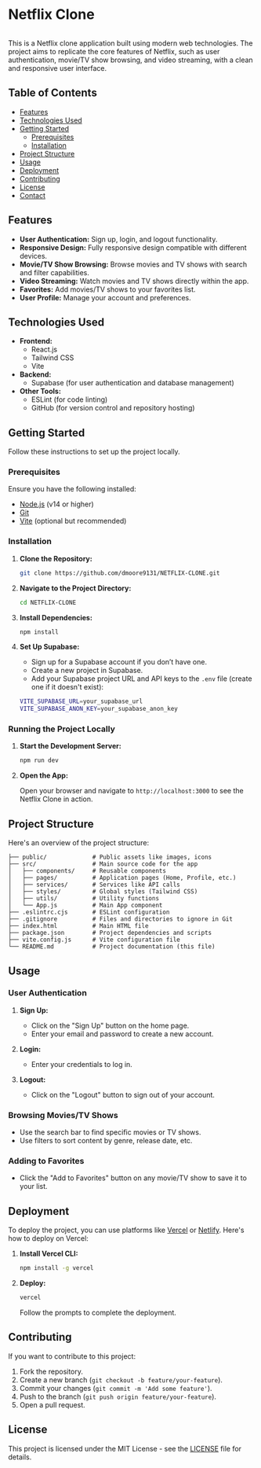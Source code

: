 <h1>Netflix Clone</h1>
<img src-"Netflix Clone.MP4 File">

This is a Netflix clone application built using modern web technologies. The project aims to replicate the core features of Netflix, such as user authentication, movie/TV show browsing, and video streaming, with a clean and responsive user interface.

## Table of Contents

- [Features](#features)
- [Technologies Used](#technologies-used)
- [Getting Started](#getting-started)
  - [Prerequisites](#prerequisites)
  - [Installation](#installation)
- [Project Structure](#project-structure)
- [Usage](#usage)
- [Deployment](#deployment)
- [Contributing](#contributing)
- [License](#license)
- [Contact](#contact)

## Features

- **User Authentication:** Sign up, login, and logout functionality.
- **Responsive Design:** Fully responsive design compatible with different devices.
- **Movie/TV Show Browsing:** Browse movies and TV shows with search and filter capabilities.
- **Video Streaming:** Watch movies and TV shows directly within the app.
- **Favorites:** Add movies/TV shows to your favorites list.
- **User Profile:** Manage your account and preferences.

## Technologies Used

- **Frontend:**
  - React.js
  - Tailwind CSS
  - Vite
- **Backend:**
  - Supabase (for user authentication and database management)
- **Other Tools:**
  - ESLint (for code linting)
  - GitHub (for version control and repository hosting)

## Getting Started

Follow these instructions to set up the project locally.

### Prerequisites

Ensure you have the following installed:

- [Node.js](https://nodejs.org/) (v14 or higher)
- [Git](https://git-scm.com/)
- [Vite](https://vitejs.dev/) (optional but recommended)

### Installation

1. **Clone the Repository:**

   ```bash
   git clone https://github.com/dmoore9131/NETFLIX-CLONE.git
   ```

2. **Navigate to the Project Directory:**

   ```bash
   cd NETFLIX-CLONE
   ```

3. **Install Dependencies:**

   ```bash
   npm install
   ```

4. **Set Up Supabase:**

   - Sign up for a Supabase account if you don’t have one.
   - Create a new project in Supabase.
   - Add your Supabase project URL and API keys to the `.env` file (create one if it doesn't exist):

   ```bash
   VITE_SUPABASE_URL=your_supabase_url
   VITE_SUPABASE_ANON_KEY=your_supabase_anon_key
   ```

### Running the Project Locally

1. **Start the Development Server:**

   ```bash
   npm run dev
   ```

2. **Open the App:**

   Open your browser and navigate to `http://localhost:3000` to see the Netflix Clone in action.

## Project Structure

Here's an overview of the project structure:

```plaintext
├── public/             # Public assets like images, icons
├── src/                # Main source code for the app
│   ├── components/     # Reusable components
│   ├── pages/          # Application pages (Home, Profile, etc.)
│   ├── services/       # Services like API calls
│   ├── styles/         # Global styles (Tailwind CSS)
│   ├── utils/          # Utility functions
│   └── App.js          # Main App component
├── .eslintrc.cjs       # ESLint configuration
├── .gitignore          # Files and directories to ignore in Git
├── index.html          # Main HTML file
├── package.json        # Project dependencies and scripts
├── vite.config.js      # Vite configuration file
└── README.md           # Project documentation (this file)
```

## Usage

### User Authentication

1. **Sign Up:**
   - Click on the "Sign Up" button on the home page.
   - Enter your email and password to create a new account.

2. **Login:**
   - Enter your credentials to log in.

3. **Logout:**
   - Click on the "Logout" button to sign out of your account.

### Browsing Movies/TV Shows

- Use the search bar to find specific movies or TV shows.
- Use filters to sort content by genre, release date, etc.

### Adding to Favorites

- Click the "Add to Favorites" button on any movie/TV show to save it to your list.

## Deployment

To deploy the project, you can use platforms like [Vercel](https://vercel.com/) or [Netlify](https://www.netlify.com/). Here's how to deploy on Vercel:

1. **Install Vercel CLI:**

   ```bash
   npm install -g vercel
   ```

2. **Deploy:**

   ```bash
   vercel
   ```

   Follow the prompts to complete the deployment.

## Contributing

If you want to contribute to this project:

1. Fork the repository.
2. Create a new branch (`git checkout -b feature/your-feature`).
3. Commit your changes (`git commit -m 'Add some feature'`).
4. Push to the branch (`git push origin feature/your-feature`).
5. Open a pull request.

## License

This project is licensed under the MIT License - see the [LICENSE](LICENSE) file for details.

